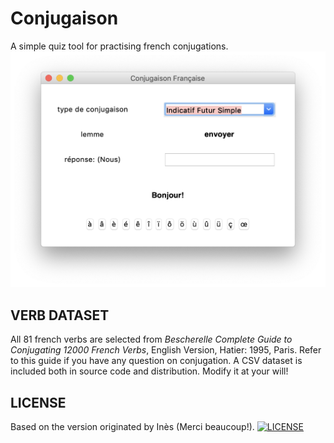 # Conjugaison
A simple quiz tool for practising french conjugations. 
![Preview](https://github.com/ashlandwang/Conjugaison/blob/master/PREVIEW.png?raw=true)

## VERB DATASET
All 81 french verbs are selected from *Bescherelle Complete Guide to Conjugating 12000 French Verbs*, English Version, Hatier: 1995, Paris. Refer to this guide if you have any question on conjugation.
A CSV dataset is included both in source code and distribution. Modify it at your will!

## LICENSE
Based on the version originated by Inès (Merci beaucoup!).
[![LICENSE](https://img.shields.io/badge/license-NPL%20(The%20996%20Prohibited%20License)-blue.svg)](https://github.com/996icu/996.ICU/blob/master/LICENSE)
